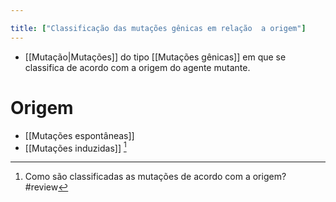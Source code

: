 ```yaml
---

title: ["Classificação das mutações gênicas em relação  a origem"]
---
```

+ [[Mutação|Mutações]] do tipo [[Mutações gênicas]] em que se classifica de acordo com a origem do agente mutante.

# Origem
+ [[Mutações espontâneas]]
+ [[Mutações induzidas]] [^725867]

[^725867]: Como são classificadas as mutações de acordo com a origem?#review 
